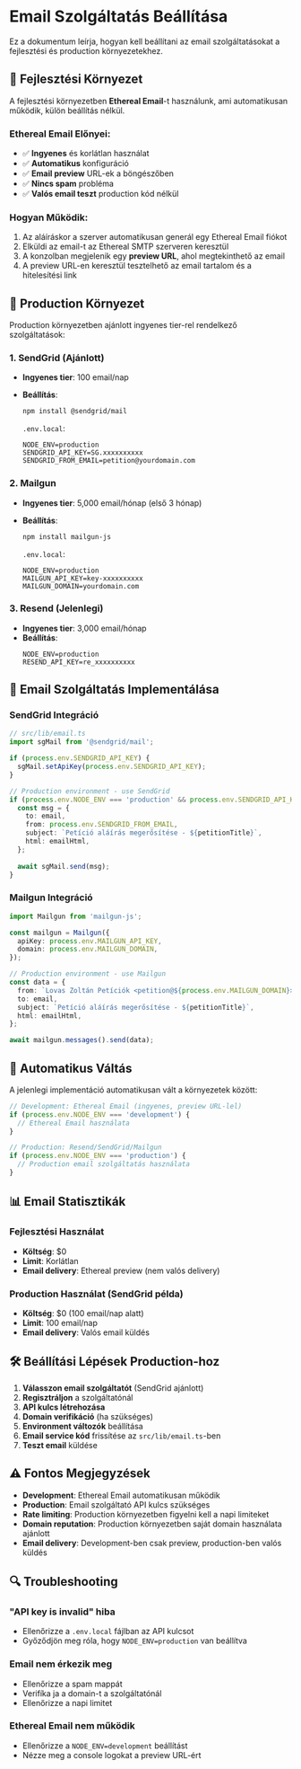 # Email Szolgáltatás Beállítása

Ez a dokumentum leírja, hogyan kell beállítani az email szolgáltatásokat a fejlesztési és production környezetekhez.

## 🔧 Fejlesztési Környezet

A fejlesztési környezetben **Ethereal Email**-t használunk, ami automatikusan működik, külön beállítás nélkül.

### Ethereal Email Előnyei:
- ✅ **Ingyenes** és korlátlan használat
- ✅ **Automatikus** konfiguráció
- ✅ **Email preview** URL-ek a böngészőben
- ✅ **Nincs spam** probléma
- ✅ **Valós email teszt** production kód nélkül

### Hogyan Működik:
1. Az aláíráskor a szerver automatikusan generál egy Ethereal Email fiókot
2. Elküldi az email-t az Ethereal SMTP szerveren keresztül
3. A konzolban megjelenik egy **preview URL**, ahol megtekinthető az email
4. A preview URL-en keresztül tesztelhető az email tartalom és a hitelesítési link

## 🚀 Production Környezet

Production környezetben ajánlott ingyenes tier-rel rendelkező szolgáltatások:

### 1. **SendGrid** (Ajánlott)
- **Ingyenes tier**: 100 email/nap
- **Beállítás**:
  ```bash
  npm install @sendgrid/mail
  ```
  
  `.env.local`:
  ```
  NODE_ENV=production
  SENDGRID_API_KEY=SG.xxxxxxxxxx
  SENDGRID_FROM_EMAIL=petition@yourdomain.com
  ```

### 2. **Mailgun**
- **Ingyenes tier**: 5,000 email/hónap (első 3 hónap)
- **Beállítás**:
  ```bash
  npm install mailgun-js
  ```
  
  `.env.local`:
  ```
  NODE_ENV=production
  MAILGUN_API_KEY=key-xxxxxxxxxx
  MAILGUN_DOMAIN=yourdomain.com
  ```

### 3. **Resend** (Jelenlegi)
- **Ingyenes tier**: 3,000 email/hónap
- **Beállítás**:
  ```
  NODE_ENV=production
  RESEND_API_KEY=re_xxxxxxxxxx
  ```

## 📝 Email Szolgáltatás Implementálása

### SendGrid Integráció
```typescript
// src/lib/email.ts
import sgMail from '@sendgrid/mail';

if (process.env.SENDGRID_API_KEY) {
  sgMail.setApiKey(process.env.SENDGRID_API_KEY);
}

// Production environment - use SendGrid
if (process.env.NODE_ENV === 'production' && process.env.SENDGRID_API_KEY) {
  const msg = {
    to: email,
    from: process.env.SENDGRID_FROM_EMAIL,
    subject: `Petíció aláírás megerősítése - ${petitionTitle}`,
    html: emailHtml,
  };
  
  await sgMail.send(msg);
}
```

### Mailgun Integráció
```typescript
import Mailgun from 'mailgun-js';

const mailgun = Mailgun({
  apiKey: process.env.MAILGUN_API_KEY,
  domain: process.env.MAILGUN_DOMAIN,
});

// Production environment - use Mailgun
const data = {
  from: `Lovas Zoltán Petíciók <petition@${process.env.MAILGUN_DOMAIN}>`,
  to: email,
  subject: `Petíció aláírás megerősítése - ${petitionTitle}`,
  html: emailHtml,
};

await mailgun.messages().send(data);
```

## 🔄 Automatikus Váltás

A jelenlegi implementáció automatikusan vált a környezetek között:

```typescript
// Development: Ethereal Email (ingyenes, preview URL-lel)
if (process.env.NODE_ENV === 'development') {
  // Ethereal Email használata
}

// Production: Resend/SendGrid/Mailgun
if (process.env.NODE_ENV === 'production') {
  // Production email szolgáltatás használata
}
```

## 📊 Email Statisztikák

### Fejlesztési Használat
- **Költség**: $0
- **Limit**: Korlátlan
- **Email delivery**: Ethereal preview (nem valós delivery)

### Production Használat (SendGrid példa)
- **Költség**: $0 (100 email/nap alatt)
- **Limit**: 100 email/nap
- **Email delivery**: Valós email küldés

## 🛠 Beállítási Lépések Production-hoz

1. **Válasszon email szolgáltatót** (SendGrid ajánlott)
2. **Regisztráljon** a szolgáltatónál
3. **API kulcs létrehozása**
4. **Domain verifikáció** (ha szükséges)
5. **Environment változók** beállítása
6. **Email service kód** frissítése az `src/lib/email.ts`-ben
7. **Teszt email** küldése

## ⚠️ Fontos Megjegyzések

- **Development**: Ethereal Email automatikusan működik
- **Production**: Email szolgáltató API kulcs szükséges
- **Rate limiting**: Production környezetben figyelni kell a napi limiteket
- **Domain reputation**: Production környezetben saját domain használata ajánlott
- **Email delivery**: Development-ben csak preview, production-ben valós küldés

## 🔍 Troubleshooting

### "API key is invalid" hiba
- Ellenőrizze a `.env.local` fájlban az API kulcsot
- Győződjön meg róla, hogy `NODE_ENV=production` van beállítva

### Email nem érkezik meg
- Ellenőrizze a spam mappát
- Verifíka ja a domain-t a szolgáltatónál
- Ellenőrizze a napi limitet

### Ethereal Email nem működik
- Ellenőrizze a `NODE_ENV=development` beállítást
- Nézze meg a console logokat a preview URL-ért